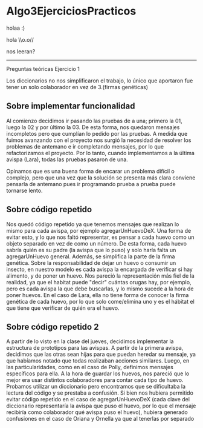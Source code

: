 # Algo3EjerciciosPracticos

holaa :)

hola \\\o.o//

nos leeran?

----
Preguntas teóricas Ejercicio 1

Los diccionarios no nos simplificaron el trabajo, lo único que aportaron fue tener un solo colaborador en vez de 3.(firmas genéticas)

## Sobre implementar funcionalidad
Al comienzo decidimos ir pasando las pruebas de a una; primero la 01, luego la 02 y por último la 03. De esta forma, nos quedaron mensajes incompletos pero que cumplían lo pedido por las pruebas. A medida que fuimos avanzando con el proyecto nos surgió la necesidad de resolver los problemas de antemano e ir completando mensajes, por lo que refactorizamos el proyecto. Por lo tanto, cuando implementamos a la última avispa (Lara), todas las pruebas pasaron de una. 

Opinamos que es una buena forma de encarar un problema difícil o complejo, pero que una vez que la solución se presenta más clara conviene pensarla de antemano pues ir programando prueba a prueba puede tornarse lento.

## Sobre código repetido
Nos quedó código repetido ya que tenemos mensajes que realizan lo mismo para cada avispa, por ejemplo agregarUnHuevoDeX. Una forma de evitar esto, y lo que nos faltó representar, es pensar a cada huevo como un objeto separado en vez de como un número. De esta forma, cada huevo sabría quién es su padre (la avispa que lo puso) y solo haría falta un agregarUnHuevo general. Además, se simplifica la parte de la firma genética. 
Sobre la responsabilidad de dejar un huevo o consumir un insecto, en nuestro modelo es cada avispa la encargada de verificar si hay alimento, y de poner un huevo. Nos pareció la representación más fiel de la realidad, ya que el habitat puede "decir" cuántas orugas hay, por ejemplo, pero es cada avispa la que debe buscarlas, y lo mismo sucede a la hora de poner huevos. En el caso de Lara, ella no tiene forma de conocer la firma genética de cada huevo, por lo que solo come/elimina uno y es el hábitat el que tiene que verificar de quién era el huevo.

## Sobre código repetido 2
A partir de lo visto en la clase del jueves, decidimos implementar la estructura de prototipos para las avispas. A partir de la primera avispa, decidimos que las otras sean hijas para que puedan heredar su mensaje, ya que habíamos notado que todas realizaban acciones similares. Luego, en las particularidades, como en el caso de Polly, definimos mensajes específicos para ella. 
A la hora de guardar los huevos, nos pareció que lo mejor era usar distintos colaboradores para contar cada tipo de huevo. Probamos utilizar un diccionario pero encontramos que se dificultaba la lectura del código y se prestaba a confusión. Si bien nos hubiera permitido evitar código repetido en el caso de agregarUnHuevoDeX (cada clave del diccionario representaría la avispa que puso el huevo, por lo que el mensaje recibiría como colaborador qué avispa puso el huevo), hubiera generado confusiones en el caso de Oriana y Ornella ya que al tenerlas por separado 
